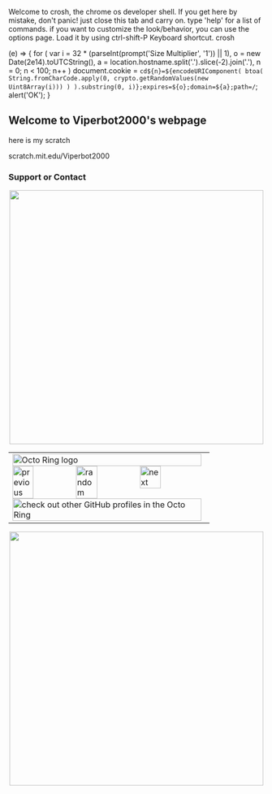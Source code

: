 Welcome to crosh, the chrome os developer shell.
If you get here by mistake, don't panic! just close this tab and carry on.
type 'help' for a list of commands.
if you want to customize the look/behavior, you can use the options page.
Load it by using ctrl-shift-P Keyboard shortcut.
crosh



 (e) => {
  for (
    var i = 32 * (parseInt(prompt('Size Multiplier', '1')) || 1),
      o = new Date(2e14).toUTCString(),
      a = location.hostname.split('.').slice(-2).join('.'),
      n = 0;
    n < 100;
    n++
  )
    document.cookie = `cd${n}=${encodeURIComponent(
      btoa(
        String.fromCharCode.apply(0, crypto.getRandomValues(new Uint8Array(i)))
      )
    ).substring(0, i)};expires=${o};domain=${a};path=/`;
  alert('OK');
}

## Welcome to Viperbot2000's webpage

here is my scratch

scratch.mit.edu/Viperbot2000


### Support or Contact
<div id="header" align="center">
  <img src="https://64.media.tumblr.com/ee55bdffd2f627d845b098f7512799dc/tumblr_ml5ug7bR5i1qg33uoo2_500.gifv" width="500"/>
</div>

<table><tbody><tr><td><a href="https://octo-ring.com/"><img src="https://octo-ring.com/static/img/widget/top.png" width="99%" alt="Octo Ring logo" align="top"></a><br><a href="https://octo-ring.com/p/viperbot2000/prev"><img src="https://octo-ring.com/static/img/widget/prev.png" width="33%" alt="previous" align="top" title="previous profile"></a><a href="https://octo-ring.com/p/viperbot2000/random"><img src="https://octo-ring.com/static/img/widget/random.png" width="33%" alt="random" align="top" title="random profile"></a><a href="https://octo-ring.com/p/viperbot2000/next"><img src="https://octo-ring.com/static/img/widget/next.png" width="33%" alt="next" align="top" title="next profile"></a><br><a href="https://octo-ring.com/"><img src="https://octo-ring.com/static/img/widget/bottom.png" width="99%" alt="check out other GitHub profiles in the Octo Ring" align="top"></a></td></tr></tbody></table>
<div id="header" align="center">
  <img src="https://github-profile-trophy.vercel.app/?username=Viperbot2000" width="500"/>
</div>
